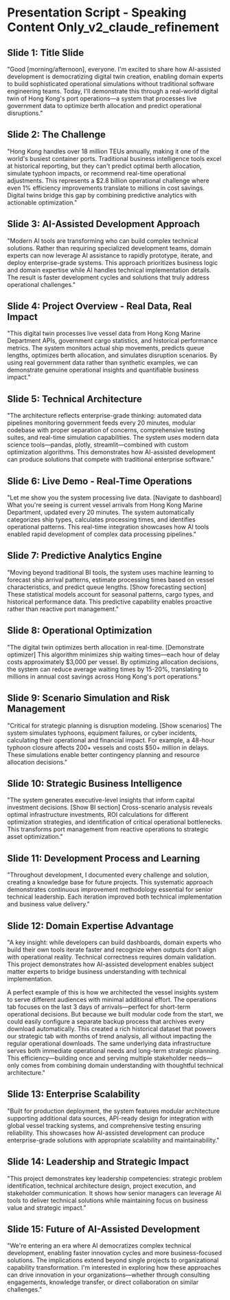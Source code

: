 # Presentation Script - Speaking Content Only_v2_claude_refinement

## Slide 1: Title Slide
"Good [morning/afternoon], everyone. I'm excited to share how AI-assisted development is democratizing digital twin creation, enabling domain experts to build sophisticated operational simulations without traditional software engineering teams. Today, I'll demonstrate this through a real-world digital twin of Hong Kong's port operations—a system that processes live government data to optimize berth allocation and predict operational disruptions."

## Slide 2: The Challenge
"Hong Kong handles over 18 million TEUs annually, making it one of the world's busiest container ports. Traditional business intelligence tools excel at historical reporting, but they can't predict optimal berth allocation, simulate typhoon impacts, or recommend real-time operational adjustments. This represents a $2.8 billion operational challenge where even 1% efficiency improvements translate to millions in cost savings. Digital twins bridge this gap by combining predictive analytics with actionable optimization."

## Slide 3: AI-Assisted Development Approach
"Modern AI tools are transforming who can build complex technical solutions. Rather than requiring specialized development teams, domain experts can now leverage AI assistance to rapidly prototype, iterate, and deploy enterprise-grade systems. This approach prioritizes business logic and domain expertise while AI handles technical implementation details. The result is faster development cycles and solutions that truly address operational challenges."

## Slide 4: Project Overview - Real Data, Real Impact
"This digital twin processes live vessel data from Hong Kong Marine Department APIs, government cargo statistics, and historical performance metrics. The system monitors actual ship movements, predicts queue lengths, optimizes berth allocation, and simulates disruption scenarios. By using real government data rather than synthetic examples, we can demonstrate genuine operational insights and quantifiable business impact."

## Slide 5: Technical Architecture
"The architecture reflects enterprise-grade thinking: automated data pipelines monitoring government feeds every 20 minutes, modular codebase with proper separation of concerns, comprehensive testing suites, and real-time simulation capabilities. The system uses modern data science tools—pandas, plotly, streamlit—combined with custom optimization algorithms. This demonstrates how AI-assisted development can produce solutions that compete with traditional enterprise software."

## Slide 6: Live Demo - Real-Time Operations
"Let me show you the system processing live data. [Navigate to dashboard] What you're seeing is current vessel arrivals from Hong Kong Marine Department, updated every 20 minutes. The system automatically categorizes ship types, calculates processing times, and identifies operational patterns. This real-time integration showcases how AI tools enabled rapid development of complex data processing pipelines."

## Slide 7: Predictive Analytics Engine
"Moving beyond traditional BI tools, the system uses machine learning to forecast ship arrival patterns, estimate processing times based on vessel characteristics, and predict queue lengths. [Show forecasting section] These statistical models account for seasonal patterns, cargo types, and historical performance data. This predictive capability enables proactive rather than reactive port management."

## Slide 8: Operational Optimization
"The digital twin optimizes berth allocation in real-time. [Demonstrate optimizer] This algorithm minimizes ship waiting times—each hour of delay costs approximately $3,000 per vessel. By optimizing allocation decisions, the system can reduce average waiting times by 15-20%, translating to millions in annual cost savings across Hong Kong's port operations."

## Slide 9: Scenario Simulation and Risk Management
"Critical for strategic planning is disruption modeling. [Show scenarios] The system simulates typhoons, equipment failures, or cyber incidents, calculating their operational and financial impact. For example, a 48-hour typhoon closure affects 200+ vessels and costs $50+ million in delays. These simulations enable better contingency planning and resource allocation decisions."

## Slide 10: Strategic Business Intelligence
"The system generates executive-level insights that inform capital investment decisions. [Show BI section] Cross-scenario analysis reveals optimal infrastructure investments, ROI calculations for different optimization strategies, and identification of critical operational bottlenecks. This transforms port management from reactive operations to strategic asset optimization."

## Slide 11: Development Process and Learning
"Throughout development, I documented every challenge and solution, creating a knowledge base for future projects. This systematic approach demonstrates continuous improvement methodology essential for senior technical leadership. Each iteration improved both technical implementation and business value delivery."

## Slide 12: Domain Expertise Advantage
"A key insight: while developers can build dashboards, domain experts who build their own tools iterate faster and recognize when outputs don't align with operational reality. Technical correctness requires domain validation. This project demonstrates how AI-assisted development enables subject matter experts to bridge business understanding with technical implementation.

A perfect example of this is how we architected the vessel insights system to serve different audiences with minimal additional effort. The operations tab focuses on the last 3 days of arrivals—perfect for short-term operational decisions. But because we built modular code from the start, we could easily configure a separate backup process that archives every download automatically. This created a rich historical dataset that powers our strategic tab with months of trend analysis, all without impacting the regular operational downloads. The same underlying data infrastructure serves both immediate operational needs and long-term strategic planning. This efficiency—building once and serving multiple stakeholder needs—only comes from combining domain understanding with thoughtful technical architecture."

## Slide 13: Enterprise Scalability
"Built for production deployment, the system features modular architecture supporting additional data sources, API-ready design for integration with global vessel tracking systems, and comprehensive testing ensuring reliability. This showcases how AI-assisted development can produce enterprise-grade solutions with appropriate scalability and maintainability."

## Slide 14: Leadership and Strategic Impact
"This project demonstrates key leadership competencies: strategic problem identification, technical architecture design, project execution, and stakeholder communication. It shows how senior managers can leverage AI tools to deliver technical solutions while maintaining focus on business value and strategic impact."

## Slide 15: Future of AI-Assisted Development
"We're entering an era where AI democratizes complex technical development, enabling faster innovation cycles and more business-focused solutions. The implications extend beyond single projects to organizational capability transformation. I'm interested in exploring how these approaches can drive innovation in your organizations—whether through consulting engagements, knowledge transfer, or direct collaboration on similar challenges."